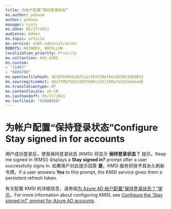 ```yaml
---
title: 为帐户配置“保持登录状态”
ms.author: pebaum
author: pebaum
manager: scotv
ms.date: 05/27/2021
audience: Admin
ms.topic: article
ms.service: o365-administration
ROBOTS: NOINDEX, NOFOLLOW
localization_priority: Priority
ms.collection: Adm_O365
ms.custom:
- "11467"
- "9006706"
ms.openlocfilehash: 4630f640562b251a1f83138efbecb559e396d043
ms.sourcegitcommit: d3a739b75d521837660ce151190a7e232e4eeadb
ms.translationtype: HT
ms.contentlocale: zh-CN
ms.lasthandoff: 05/27/2021
ms.locfileid: "52689928"
---
```

# <a name="configure-stay-signed-in-for-accounts"></a><span data-ttu-id="2dd9f-102">为帐户配置“保持登录状态”</span><span class="sxs-lookup"><span data-stu-id="2dd9f-102">Configure Stay signed in for accounts</span></span>

<span data-ttu-id="2dd9f-103">用户成功登录后，使我保持登录状态 (KMSI) 将显示 **保持登录状态？** 提示。</span><span class="sxs-lookup"><span data-stu-id="2dd9f-103">Keep me signed in (KMSI) displays a **Stay signed in?** prompt after a user successfully signs in.</span></span> <span data-ttu-id="2dd9f-104">如果用户对此提示回答 **是**，KMSI 服务将授予其永久刷新令牌。</span><span class="sxs-lookup"><span data-stu-id="2dd9f-104">If a user answers **Yes** to this prompt, the KMSI service gives them a persistent refresh token.</span></span> 

<span data-ttu-id="2dd9f-105">有关配置 KMSI 的详细信息，请参阅[为 Azure AD 帐户配置“保持登录状态？”提示](/azure/active-directory/fundamentals/keep-me-signed-in)。</span><span class="sxs-lookup"><span data-stu-id="2dd9f-105">For more information about configuring KMSI, see [Configure the 'Stay signed in?' prompt for Azure AD accounts](/azure/active-directory/fundamentals/keep-me-signed-in).</span></span>
